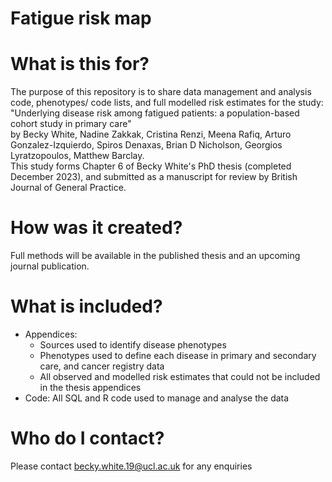 # Fatigue risk map


# What is this for?
The purpose of this repository is to share data management and analysis code, phenotypes/ code lists, and full modelled risk estimates for the study: <br/>
"Underlying disease risk among fatigued patients: a population-based cohort study in primary care" <br/>
by Becky White, Nadine Zakkak, Cristina Renzi, Meena Rafiq, Arturo Gonzalez-Izquierdo, Spiros Denaxas, Brian D Nicholson, Georgios Lyratzopoulos, Matthew Barclay. <br/>
This study forms Chapter 6 of Becky White's PhD thesis (completed December 2023), and submitted as a manuscript for review by British Journal of General Practice.

# How was it created?
Full methods will be available in the published thesis and an upcoming journal publication.

# What is included?
- Appendices: <br/>
    - Sources used to identify disease phenotypes <br/>
    - Phenotypes used to define each disease in primary and secondary care, and cancer registry data <br/>
    - All observed and modelled risk estimates that could not be included in the thesis appendices <br/>
- Code: All SQL and R code used to manage and analyse the data <br/>

# Who do I contact?
Please contact becky.white.19@ucl.ac.uk for any enquiries
